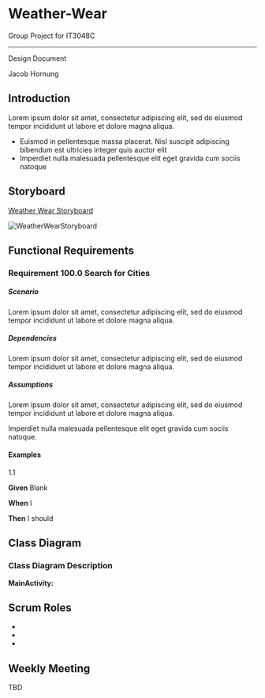 # Weather-Wear
Group Project for IT3048C

---

Design Document

Jacob Hornung

## Introduction

Lorem ipsum dolor sit amet, consectetur adipiscing elit, sed do eiusmod tempor incididunt ut labore et dolore magna aliqua.

- Euismod in pellentesque massa placerat. Nisl suscipit adipiscing bibendum est ultricies integer quis auctor elit
- Imperdiet nulla malesuada pellentesque elit eget gravida cum sociis natoque

## Storyboard

[Weather Wear Storyboard](https://projects.invisionapp.com/prototype/WeatherWearStoryboard-ckkboe9z900bgk6015wl3uryu/play/7a2500d0)

![WeatherWearStoryboard](https://user-images.githubusercontent.com/54491123/105647698-6a261f80-5e75-11eb-9056-4555094fd501.png)

## Functional Requirements 

### Requirement 100.0 Search for Cities

##### Scenario

Lorem ipsum dolor sit amet, consectetur adipiscing elit, sed do eiusmod tempor incididunt ut labore et dolore magna aliqua.

##### Dependencies

Lorem ipsum dolor sit amet, consectetur adipiscing elit, sed do eiusmod tempor incididunt ut labore et dolore magna aliqua.

##### Assumptions

Lorem ipsum dolor sit amet, consectetur adipiscing elit, sed do eiusmod tempor incididunt ut labore et dolore magna aliqua.

Imperdiet nulla malesuada pellentesque elit eget gravida cum sociis natoque.

#### Examples

1.1

**Given** Blank

**When** I

**Then** I should

## Class Diagram

### Class Diagram Description

**MainActivity:**

## Scrum Roles

- 
- 
- 

## Weekly Meeting

TBD
